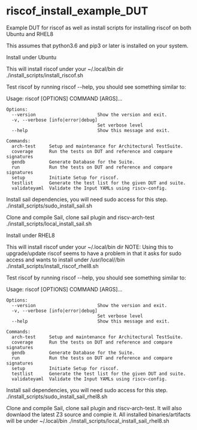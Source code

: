 # riscof_install_example_DUT
Example DUT for riscof as well as install scripts for installing riscof on both Ubuntu and RHEL8

This assumes that python3.6 and pip3 or later is installed on your system.

Install under Ubuntu

This will install riscof under your ~/.local/bin dir
./install_scripts/install_riscof.sh

Test riscof by running riscof --help, you should see something similar to:

Usage: riscof [OPTIONS] COMMAND [ARGS]...

    Options:
      --version                       Show the version and exit.
      -v, --verbose [info|error|debug]
                                      Set verbose level
      --help                          Show this message and exit.

    Commands:
      arch-test     Setup and maintenance for Architectural TestSuite.
      coverage      Run the tests on DUT and reference and compare signatures
      gendb         Generate Database for the Suite.
      run           Run the tests on DUT and reference and compare signatures
      setup         Initiate Setup for riscof.
      testlist      Generate the test list for the given DUT and suite.
      validateyaml  Validate the Input YAMLs using riscv-config.

Install sail dependencies, you will need sudo access for this step.
./install_scripts/sudo_install_sail.sh

Clone and compile Sail, clone sail plugin and riscv-arch-test
./install_scripts/local_install_sail.sh


Install under RHEL8

This will install riscof under your ~/.local/bin dir
NOTE: Using this to upgrade/update riscof seems to have a 
problem in that it asks for sudo access and wants to install under /usr/local//bin
./install_scripts/install_riscof_rhel8.sh

Test riscof by running riscof --help, you should see something similar to:

Usage: riscof [OPTIONS] COMMAND [ARGS]...

    Options:
      --version                       Show the version and exit.
      -v, --verbose [info|error|debug]
                                      Set verbose level
      --help                          Show this message and exit.

    Commands:
      arch-test     Setup and maintenance for Architectural TestSuite.
      coverage      Run the tests on DUT and reference and compare signatures
      gendb         Generate Database for the Suite.
      run           Run the tests on DUT and reference and compare signatures
      setup         Initiate Setup for riscof.
      testlist      Generate the test list for the given DUT and suite.
      validateyaml  Validate the Input YAMLs using riscv-config.

Install sail dependencies, you will need sudo access for this step.
./install_scripts/sudo_install_sail_rhel8.sh

Clone and compile Sail, clone sail plugin and riscv-arch-test. It will also downlaod the latest Z3 source and compie it. 
All installed binaries/artifacts will be under ~/.local/bin
./install_scripts/local_install_sail_rhel8.sh
